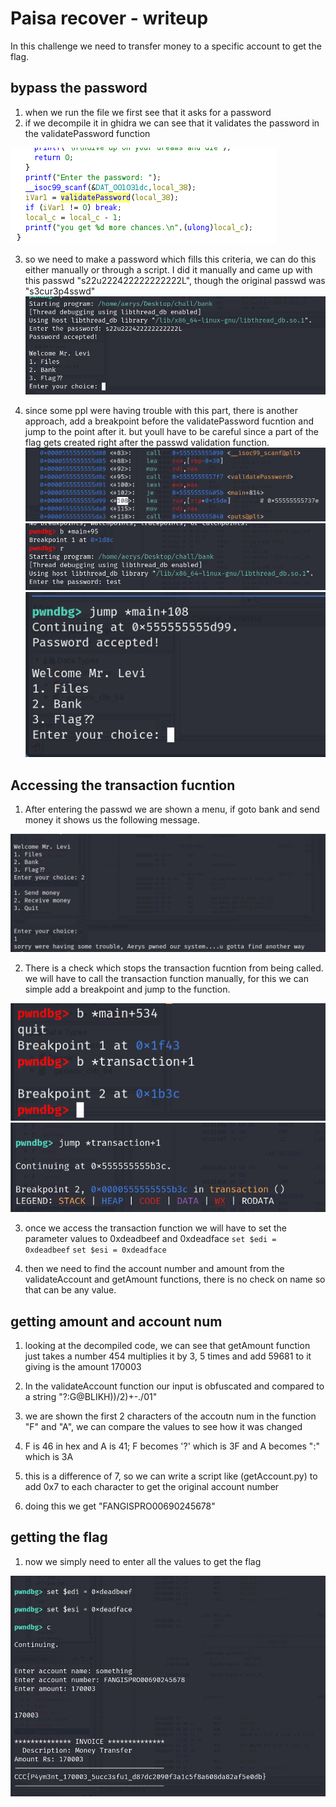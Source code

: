 # Paisa recover - writeup

In this challenge we need to transfer money to a specific account to get the flag.

## bypass the password
1. when we run the file we first see that it asks for a password
2. if we decompile it in ghidra we can see that it validates the password in the validatePassword function

![passwd check](./images/pass_check.png)

3. so we need to make a password which fills this criteria, we can do this either manually or through a script. I did it manually and came up with this passwd "s22u222422222222222L", though the original passwd was "s3cur3p4sswd"
![passwd](./images/passwd.png)

4. since some ppl were having trouble with this part, there is another approach, add a breakpoint before the validatePassword fucntion and jump to the point after it. but youll have to be careful since a part of the flag gets created right after the passwd validation function.
![passwd_dis](./images/passwd_dis.png)
![passwd_brk](./images/passwd_brk.png)
![passwd_jmp](./images/psswd_jmp.png)

## Accessing the transaction fucntion
1. After entering the passwd we are shown a menu, if goto bank and send money it shows us the following message.

![manu](./images/menu.png)

2. There is a check which stops the transaction fucntion from being called. we will have to call the transaction function manually, for this we can simple add a breakpoint and jump to the function.

![trn_brk](./images/transaction_brk.png)
![trn_jmp](./images/transaction_jmp.png)

3. once we access the transaction function we will have to set the parameter values to 0xdeadbeef and 0xdeadface
    `set $edi = 0xdeadbeef`
    `set $esi = 0xdeadface`
    
5. then we need to find the account number and amount from the validateAccount and getAmount functions, there is no check on name so that can be any value.

## getting amount and account num
1. looking at the decompiled code, we can see that getAmount function just takes a number 454 multiplies it by 3, 5 times and add 59681 to it
    giving is the amount 170003

2. In the validateAccount function our input is obfuscated and compared to a string "?:G@BLIKH))/2)+-./01"

3. we are shown the first 2 characters of the accoutn num in the function "F" and "A", we can compare the values to see how it was changed

4. F is 46 in hex and A is 41; F becomes '?' which is 3F  and A becomes ":" which is 3A

5. this is a difference of 7, so we can write a script like (getAccount.py) to add 0x7 to each character to get the original account number

6. doing this we get "FANGISPRO00690245678"

## getting the flag
1. now we simply need to enter all the values to get the flag

![flag](./images/fleg.png)
